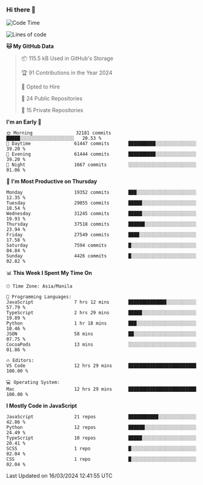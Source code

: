 ### Hi there 👋

<!--START_SECTION:waka-->
![Code Time](http://img.shields.io/badge/Code%20Time-621%20hrs%2059%20mins-blue)

![Lines of code](https://img.shields.io/badge/From%20Hello%20World%20I%27ve%20Written-62.5%20million%20lines%20of%20code-blue)

**🐱 My GitHub Data** 

> 📦 115.5 kB Used in GitHub's Storage 
 > 
> 🏆 91 Contributions in the Year 2024
 > 
> 💼 Opted to Hire
 > 
> 📜 24 Public Repositories 
 > 
> 🔑 15 Private Repositories 
 > 
**I'm an Early 🐤** 

```text
🌞 Morning                32181 commits       █████░░░░░░░░░░░░░░░░░░░░   20.53 % 
🌆 Daytime                61447 commits       ██████████░░░░░░░░░░░░░░░   39.20 % 
🌃 Evening                61444 commits       ██████████░░░░░░░░░░░░░░░   39.20 % 
🌙 Night                  1667 commits        ░░░░░░░░░░░░░░░░░░░░░░░░░   01.06 % 
```
📅 **I'm Most Productive on Thursday** 

```text
Monday                   19352 commits       ███░░░░░░░░░░░░░░░░░░░░░░   12.35 % 
Tuesday                  29055 commits       █████░░░░░░░░░░░░░░░░░░░░   18.54 % 
Wednesday                31245 commits       █████░░░░░░░░░░░░░░░░░░░░   19.93 % 
Thursday                 37518 commits       ██████░░░░░░░░░░░░░░░░░░░   23.94 % 
Friday                   27549 commits       ████░░░░░░░░░░░░░░░░░░░░░   17.58 % 
Saturday                 7594 commits        █░░░░░░░░░░░░░░░░░░░░░░░░   04.84 % 
Sunday                   4426 commits        █░░░░░░░░░░░░░░░░░░░░░░░░   02.82 % 
```


📊 **This Week I Spent My Time On** 

```text
🕑︎ Time Zone: Asia/Manila

💬 Programming Languages: 
JavaScript               7 hrs 12 mins       ██████████████░░░░░░░░░░░   57.79 % 
TypeScript               2 hrs 29 mins       █████░░░░░░░░░░░░░░░░░░░░   19.89 % 
Python                   1 hr 18 mins        ███░░░░░░░░░░░░░░░░░░░░░░   10.46 % 
JSON                     58 mins             ██░░░░░░░░░░░░░░░░░░░░░░░   07.75 % 
CocoaPods                13 mins             ░░░░░░░░░░░░░░░░░░░░░░░░░   01.86 % 

🔥 Editors: 
VS Code                  12 hrs 29 mins      █████████████████████████   100.00 % 

💻 Operating System: 
Mac                      12 hrs 29 mins      █████████████████████████   100.00 % 
```

**I Mostly Code in JavaScript** 

```text
JavaScript               21 repos            ███████████░░░░░░░░░░░░░░   42.86 % 
Python                   12 repos            ██████░░░░░░░░░░░░░░░░░░░   24.49 % 
TypeScript               10 repos            █████░░░░░░░░░░░░░░░░░░░░   20.41 % 
SCSS                     1 repo              █░░░░░░░░░░░░░░░░░░░░░░░░   02.04 % 
CSS                      1 repo              █░░░░░░░░░░░░░░░░░░░░░░░░   02.04 % 
```




 Last Updated on 16/03/2024 12:41:55 UTC
<!--END_SECTION:waka-->
